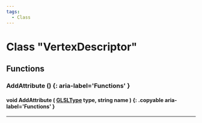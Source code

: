 ```yaml
---
tags:
  - Class
---
```

# Class "VertexDescriptor"

## Functions

### AddAttribute () {: aria-label='Functions' }
#### void AddAttribute ( [GLSLType](../enums/GLSLType.md) type, string name ) {: .copyable aria-label='Functions' }    

___